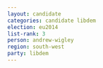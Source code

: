 ```yaml
---
layout: candidate
categories: candidate libdem
election: eu2014
list-rank: 3
person: andrew-wigley
region: south-west
party: libdem
---
```

